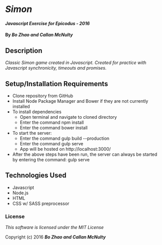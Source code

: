 # _Simon_

#### _Javascript Exercise for Epicodus - 2016_

#### By _**Bo Zhao and Callan McNulty**_

## Description

_Classic Simon game created in Javascript. Created for practice with Javascript synchronicity, timeouts and promises._

## Setup/Installation Requirements

* Clone repository from GitHub
* Install Node Package Manager and Bower if they are not currently installed
* To install dependencies
  * Open terminal and navigate to cloned directory
  * Enter the command npm install
  * Enter the command bower install
* To start the server:
  * Enter the command gulp build --production
  * Enter the command gulp serve
  * App will be hosted on http://localhost:3000/
* After the above steps have been run, the server can always be started by entering the command: gulp serve

## Technologies Used

* Javascript
* Node.js
* HTML
* CSS w/ SASS preprocessor

### License

*This software is licensed under the MIT License*

Copyright (c) 2016 **_Bo Zhao and Callan McNulty_**
